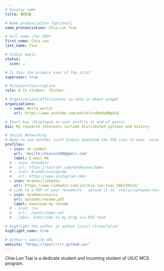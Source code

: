 ```yaml
---
# Display name
title: 蔡家倫

# Name pronunciation (optional)
name_pronunciation: Chia-Lun Tsai

# Full name (for SEO)
first_name: Chia Lun
last_name: Tsai

# Status emoji
status:
  icon: ☕️

# Is this the primary user of the site?
superuser: true

# Role/position/tagline
role: A CS student. Thinker.

# Organizations/Affiliations to show in About widget
organizations:
  - name: Hello world!
    url: https://www.youtube.com/watch?v=dQw4w9WgXcQ

# Short bio (displayed in user profile at end of posts)
bio: My research interests include distributed systems and history.

# Social Networking
# Need to use another icon? Simply download the SVG icon to your `assets/media/icons/` folder.
profiles:
  - icon: at-symbol
    url: 'mailto:chialun100@gmail.com'
    label: E-mail Me
  # - icon: brands/x
  #   url: https://twitter.com/GetResearchDev
  # - icon: brands/instagram
  #   url: https://www.instagram.com/
  - icon: brands/linkedin
    url: https://www.linkedin.com/in/chia-lun-tsai-58b33922a/
  # Link to a PDF of your resume/CV - upload it to `static/uploads/resume.pdf`
  - icon: academicons/cv
    url: uploads/resume.pdf
    label: Download my resume
  # - icon: rss
  #   url: ./post/index.xml
  #   label: Subscribe to my blog via RSS feed

# Highlight the author in author lists? (true/false)
highlight_name: true

# Author's website URL
website: "https://soulrrrrr.github.io/"
---
```


Chia-Lun Tsai is a dedicate student and incoming student of UIUC MCS program.